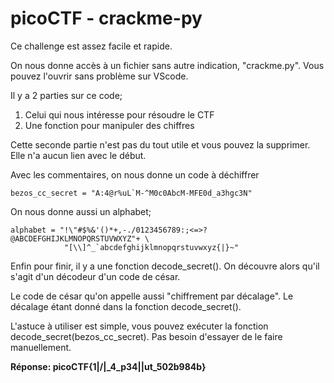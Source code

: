 # picoCTF - crackme-py

Ce challenge est assez facile et rapide.

On nous donne accès à un fichier sans autre indication, "crackme.py". Vous pouvez l'ouvrir sans problème sur VScode. 

Il y a 2 parties sur ce code;
1. Celui qui nous intéresse pour résoudre le CTF
2. Une fonction pour manipuler des chiffres

Cette seconde partie n'est pas du tout utile et vous pouvez la supprimer. Elle n'a aucun lien avec le début. 

Avec les commentaires, on nous donne un code à déchiffrer 
``````
bezos_cc_secret = "A:4@r%uL`M-^M0c0AbcM-MFE0d_a3hgc3N"
``````
On nous donne aussi un alphabet;
``````
alphabet = "!\"#$%&'()*+,-./0123456789:;<=>?@ABCDEFGHIJKLMNOPQRSTUVWXYZ"+ \
            "[\\]^_`abcdefghijklmnopqrstuvwxyz{|}~"
``````
Enfin pour finir, il y a une fonction decode_secret(). On découvre alors qu'il s'agit d'un décodeur d'un code de césar. 

Le code de césar qu'on appelle aussi "chiffrement par décalage". Le décalage étant donné dans la fonction decode_secret().

L'astuce à utiliser est simple, vous pouvez exécuter la fonction decode_secret(bezos_cc_secret). Pas besoin d'essayer de le faire manuellement. 

**Réponse: picoCTF{1|\/|_4_p34|\|ut_502b984b}** 